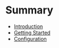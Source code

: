 # Summary

* [Introduction](README.md)
* [Getting Started](docs/index.md)
* [Configuration](docs/configuration.md)